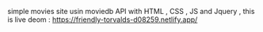 simple movies site usin moviedb API with HTML , CSS , JS and Jquery ,
this is live deom :
https://friendly-torvalds-d08259.netlify.app/
